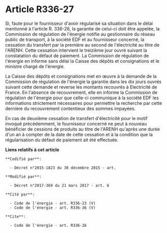 # Article R336-27

Si, faute pour le fournisseur d'avoir régularisé sa situation dans le délai mentionné à l'article R. 336-26, la garantie de
celui-ci doit être appelée, la Commission de régulation de l'énergie notifie au gestionnaire du réseau public de transport, à
la société EDF et au fournisseur concerné, la cessation du transfert par la première au second de l'électricité au titre de
l'ARENH. Cette cessation intervient le treizième jour ouvré  suivant la constatation du défaut de paiement. La Commission de
régulation de l'énergie en informe sans délai la Caisse des dépôts et consignations et le ministre chargé de l'énergie. 

La Caisse des dépôts et consignations met en œuvre à la demande de la Commission de régulation de l'énergie la garantie dans
les dix jours ouvrés suivant cette demande et reverse les montants recouvrés à Electricité de France. En l'absence de
recouvrement, elle en informe la Commission de régulation de l'énergie pour que celle-ci communique à la société EDF les
informations strictement nécessaires pour permettre la recherche par cette dernière du recouvrement contentieux des sommes
impayées. 

En cas de deuxième cessation de transfert d'électricité pour le motif invoqué précédemment, le fournisseur concerné ne peut à
nouveau bénéficier de cessions de produits au titre de l'ARENH qu'après une durée d'un an à compter de la date de cette
cessation et à la condition que la régularisation du défaut de paiement ait été effectuée.

**Liens relatifs à cet article**

	**Codifié par**:

	  - Décret n°2015-1823 du 30 décembre 2015 - art.

	**Modifié par**:

	  - Décret n°2017-369 du 21 mars 2017 - art. 6

	**Cité par**:

	  - Code de l'énergie - art. R336-23 (V)
	  - Code de l'énergie - art. R336-36 (V)

	**Cite**:

	  - Code de l'énergie - art. R336-26
